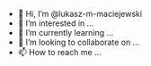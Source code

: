 - 👋 Hi, I’m @lukasz-m-maciejewski
- 👀 I’m interested in ...
- 🌱 I’m currently learning ...
- 💞️ I’m looking to collaborate on ...
- 📫 How to reach me ...

<!---
lukasz-m-maciejewski/lukasz-m-maciejewski is a ✨ special ✨ repository because its `README.md` (this file) appears on your GitHub profile.
You can click the Preview link to take a look at your changes.
--->
